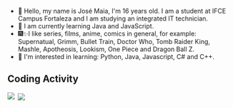 - 👋 Hello, my name is José Maia, I'm 16 years old. I am a student at IFCE Campus Fortaleza and I am studying an integrated IT technician.
- 📖 I am currently learning Java and JavaScript.
- 🎆✨I like series, films, anime, comics in general, for example: Supernatual, Grimm, Bullet Train, Doctor Who, Tomb Raider King, Mashle, Apotheosis,
Lookism, One Piece and Dragon Ball Z.
- 👀 I'm interested in learning: Python, Java, Javascript, C# and C++.
  
## Coding Activity
<p><img align="left" src="https://github-readme-stats.vercel.app/api/top-langs?username=JoseMaia07&show_icons=true&locale=en&layout=compact&theme=algolia&hide_border=true" /></p>

<p>&nbsp;<img align="center" src="https://github-readme-stats.vercel.app/api?username=JoseMaia07&show_icons=true&locale=en&theme=algolia&hide_border=true" /></p>
